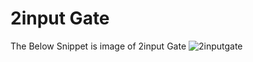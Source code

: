 # 2input Gate

The Below Snippet is image of 2input Gate
![2inputgate](https://user-images.githubusercontent.com/88897605/170867359-6e001876-99c3-4b55-81b1-3469cf6e8709.png)




